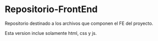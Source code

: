 # Repositorio-FrontEnd
Repositorio destinado a los archivos que componen el FE del proyecto.

Esta version inclue solamente  html, css y js.
